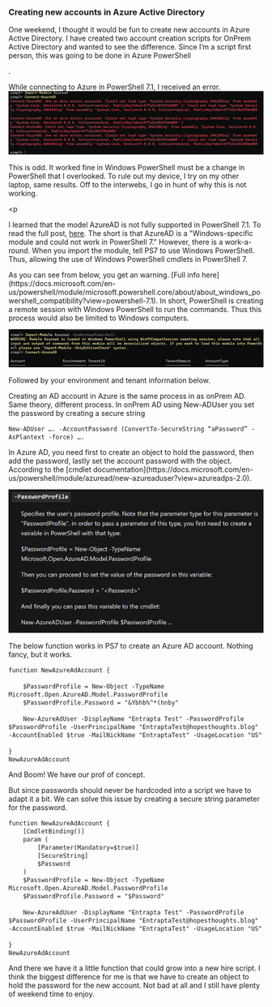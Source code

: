 ### Creating new accounts in Azure Active Directory

<p>One weekend, I thought it would be fun to create new accounts in Azure Active Directory. I have created two account creation scripts for OnPrem Active Directory and wanted to see the difference. Since I’m a script first person, this was going to be done in Azure PowerShell</p>.
<p>While connecting to Azure in PowerShell 7.1, I received an error.</p.

![Connect-AzureADError](.\ConnectAzureADError.png)

<p>This is odd. It worked fine in Windows PowerShell must be a change in PowerShell that I overlooked. To rule out my device, I try on my other laptop, same results. Off to the interwebs, I go in hunt of why this is not working.</p>

<p<p>I learned that the model AzureAD is not fully supported in PowerShell 7.1. To read the full post, [here]( https://github.com/PowerShell/PowerShell/issues/12234). The short is that AzureAD is a "Windows-specific module and could not work in PowerShell 7." However, there is a work-a-round. When you import the module, tell PS7 to use Windows PowerShell. Thus, allowing the use of Windows PowerShell cmdlets in PowerShell 7. 

<p>As you can see from below, you get an warning. [Full info here](https://docs.microsoft.com/en-us/powershell/module/microsoft.powershell.core/about/about_windows_powershell_compatibility?view=powershell-7.1). In short, PowerShell is creating a remote session with Windows PowerShell to run the commands. Thus this process would also be limited to Windows computers.</p>

![ImportModule](.\ImportModule.png)

<p>Followed by your environment and tenant information below.</p>

<p>Creating an AD account in Azure is the same process in as onPrem AD. Same theory, different process.
In onPrem AD using New-ADUser you set the password by creating a secure string</p>

~~~
New-ADUser …. -AccountPassword (ConvertTo-SecureString “aPassword” -AsPlantext -force) ….
~~~

<p>In Azure AD, you need first to create an object to hold the password, then add the password, lastly set the account password with the object. According to the [cmdlet documentation](https://docs.microsoft.com/en-us/powershell/module/azuread/new-azureaduser?view=azureadps-2.0). </p>

![PasswordProfile](.\PasswordProfile.png)

<p>The below function works in PS7 to create an Azure AD account. Nothing fancy, but it works.</p>

~~~
function NewAzureAdAccount {
    
    $PasswordProfile = New-Object -TypeName Microsoft.Open.AzureAD.Model.PasswordProfile
    $PasswordProfile.Password = "&Ybhb%^*(hnby"

    New-AzureAdUser -DisplayName "Entrapta Test" -PasswordProfile $PasswordProfile -UserPrincipalName "EntraptaTest@hopesthoughts.blog" -AccountEnabled $true -MailNickName "EntraptaTest" -UsageLocation "US"
    
}
NewAzureAdAccount
~~~
 
<p>And Boom! We have our prof of concept. </p>

<p>But since passwords should never be hardcoded into a script we have to adapt it a bit. We can solve this issue by creating a secure string parameter for the password.</p>

~~~
function NewAzureAdAccount {
    [CmdletBinding()]
    param (
        [Parameter(Mandatory=$true)]
        [SecureString]
        $Password
    )
    $PasswordProfile = New-Object -TypeName Microsoft.Open.AzureAD.Model.PasswordProfile
    $PasswordProfile.Password = "$Password"

    New-AzureAdUser -DisplayName "Entrapta Test" -PasswordProfile $PasswordProfile -UserPrincipalName "EntraptaTest@hopesthoughts.blog" -AccountEnabled $true -MailNickName "EntraptaTest" -UsageLocation "US"
    
}
NewAzureAdAccount
~~~

<p>And there we have it a little function that could grow into a new hire script. I think the biggest difference for me is that we have to create an object to hold the password for the new account. Not bad at all and I still have plenty of weekend time to enjoy. </p>